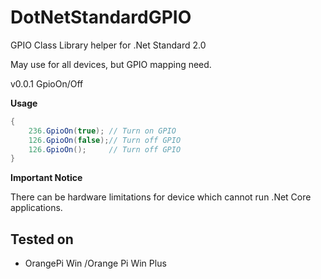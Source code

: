 # DotNetStandardGPIO

GPIO Class Library helper for .Net Standard 2.0

May use for all devices, but GPIO mapping need.

v0.0.1 GpioOn/Off

**Usage**
```C#
{
    236.GpioOn(true); // Turn on GPIO
    126.GpioOn(false);// Turn off GPIO
    126.GpioOn();     // Turn off GPIO
}
 ```
 
 **Important Notice**

There can be hardware limitations for device which cannot run .Net Core applications.

 ## Tested on
* OrangePi Win /Orange Pi Win Plus
